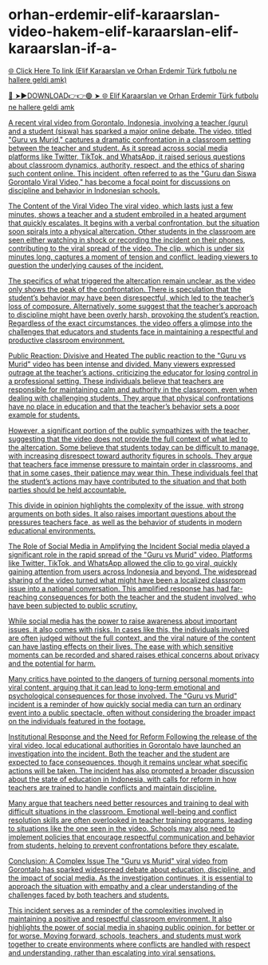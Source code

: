 # orhan-erdemir-elif-karaarslan-video-hakem-elif-karaarslan-elif-karaarslan-if-a-

<a href="https://ryxmon.cfd/gfffhh"> 🌐 Click Here To link (Elif Karaarslan ve Orhan Erdemir Türk futbolu ne hallere geldi amk)

🔴 ➤►DOWNLOAD👉👉🟢 ➤  <a href="https://ryxmon.cfd/gfffhh"> 🌐 Elif Karaarslan ve Orhan Erdemir Türk futbolu ne hallere geldi amk

A recent viral video from Gorontalo, Indonesia, involving a teacher (guru) and a student (siswa) has sparked a major online debate. The video, titled "Guru vs Murid," captures a dramatic confrontation in a classroom setting between the teacher and student. As it spread across social media platforms like Twitter, TikTok, and WhatsApp, it raised serious questions about classroom dynamics, authority, respect, and the ethics of sharing such content online. This incident, often referred to as the "Guru dan Siswa Gorontalo Viral Video," has become a focal point for discussions on discipline and behavior in Indonesian schools.

The Content of the Viral Video
The viral video, which lasts just a few minutes, shows a teacher and a student embroiled in a heated argument that quickly escalates. It begins with a verbal confrontation, but the situation soon spirals into a physical altercation. Other students in the classroom are seen either watching in shock or recording the incident on their phones, contributing to the viral spread of the video. The clip, which is under six minutes long, captures a moment of tension and conflict, leading viewers to question the underlying causes of the incident.

The specifics of what triggered the altercation remain unclear, as the video only shows the peak of the confrontation. There is speculation that the student’s behavior may have been disrespectful, which led to the teacher’s loss of composure. Alternatively, some suggest that the teacher’s approach to discipline might have been overly harsh, provoking the student’s reaction. Regardless of the exact circumstances, the video offers a glimpse into the challenges that educators and students face in maintaining a respectful and productive classroom environment.

Public Reaction: Divisive and Heated
The public reaction to the "Guru vs Murid" video has been intense and divided. Many viewers expressed outrage at the teacher’s actions, criticizing the educator for losing control in a professional setting. These individuals believe that teachers are responsible for maintaining calm and authority in the classroom, even when dealing with challenging students. They argue that physical confrontations have no place in education and that the teacher’s behavior sets a poor example for students.

However, a significant portion of the public sympathizes with the teacher, suggesting that the video does not provide the full context of what led to the altercation. Some believe that students today can be difficult to manage, with increasing disrespect toward authority figures in schools. They argue that teachers face immense pressure to maintain order in classrooms, and that in some cases, their patience may wear thin. These individuals feel that the student’s actions may have contributed to the situation and that both parties should be held accountable.

This divide in opinion highlights the complexity of the issue, with strong arguments on both sides. It also raises important questions about the pressures teachers face, as well as the behavior of students in modern educational environments.

The Role of Social Media in Amplifying the Incident
Social media played a significant role in the rapid spread of the "Guru vs Murid" video. Platforms like Twitter, TikTok, and WhatsApp allowed the clip to go viral, quickly gaining attention from users across Indonesia and beyond. The widespread sharing of the video turned what might have been a localized classroom issue into a national conversation. This amplified response has had far-reaching consequences for both the teacher and the student involved, who have been subjected to public scrutiny.

While social media has the power to raise awareness about important issues, it also comes with risks. In cases like this, the individuals involved are often judged without the full context, and the viral nature of the content can have lasting effects on their lives. The ease with which sensitive moments can be recorded and shared raises ethical concerns about privacy and the potential for harm.

Many critics have pointed to the dangers of turning personal moments into viral content, arguing that it can lead to long-term emotional and psychological consequences for those involved. The "Guru vs Murid" incident is a reminder of how quickly social media can turn an ordinary event into a public spectacle, often without considering the broader impact on the individuals featured in the footage.

Institutional Response and the Need for Reform
Following the release of the viral video, local educational authorities in Gorontalo have launched an investigation into the incident. Both the teacher and the student are expected to face consequences, though it remains unclear what specific actions will be taken. The incident has also prompted a broader discussion about the state of education in Indonesia, with calls for reform in how teachers are trained to handle conflicts and maintain discipline.

Many argue that teachers need better resources and training to deal with difficult situations in the classroom. Emotional well-being and conflict resolution skills are often overlooked in teacher training programs, leading to situations like the one seen in the video. Schools may also need to implement policies that encourage respectful communication and behavior from students, helping to prevent confrontations before they escalate.

Conclusion: A Complex Issue
The "Guru vs Murid" viral video from Gorontalo has sparked widespread debate about education, discipline, and the impact of social media. As the investigation continues, it is essential to approach the situation with empathy and a clear understanding of the challenges faced by both teachers and students.

This incident serves as a reminder of the complexities involved in maintaining a positive and respectful classroom environment. It also highlights the power of social media in shaping public opinion, for better or for worse. Moving forward, schools, teachers, and students must work together to create environments where conflicts are handled with respect and understanding, rather than escalating into viral sensations.
